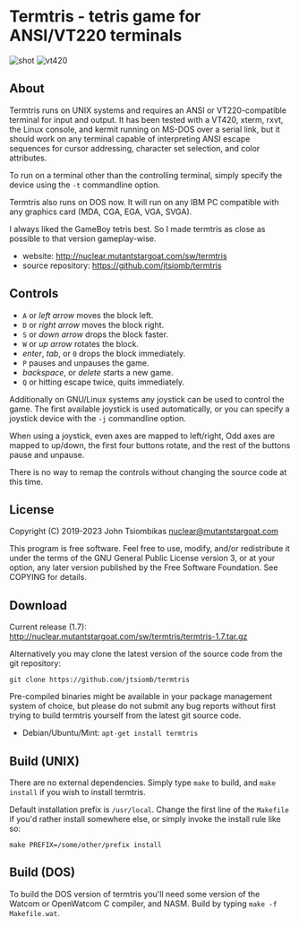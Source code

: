 Termtris - tetris game for ANSI/VT220 terminals
===============================================

![shot](http://nuclear.mutantstargoat.com/sw/termtris/img/termtris_shot-thumb.png)
![vt420](http://nuclear.mutantstargoat.com/sw/termtris/img/termtris_vt420-thumb.jpg)

About
-----
Termtris runs on UNIX systems and requires an ANSI or VT220-compatible terminal
for input and output. It has been tested with a VT420, xterm, rxvt, the Linux
console, and kermit running on MS-DOS over a serial link, but it should work on
any terminal capable of interpreting ANSI escape sequences for cursor
addressing, character set selection, and color attributes.

To run on a terminal other than the controlling terminal, simply specify the
device using the `-t` commandline option.

Termtris also runs on DOS now. It will run on any IBM PC compatible with any
graphics card (MDA, CGA, EGA, VGA, SVGA).

I always liked the GameBoy tetris best. So I made termtris as close as possible
to that version gameplay-wise.

  - website: http://nuclear.mutantstargoat.com/sw/termtris
  - source repository: https://github.com/jtsiomb/termtris

Controls
--------
  - `A` or *left arrow* moves the block left.
  - `D` or *right arrow* moves the block right.
  - `S` or *down arrow* drops the block faster.
  - `W` or *up arrow* rotates the block.
  - *enter*, *tab*, or `0` drops the block immediately.
  - `P` pauses and unpauses the game.
  - *backspace*, or *delete* starts a new game.
  - `Q` or hitting escape twice, quits immediately.

Additionally on GNU/Linux systems any joystick can be used to control the game.
The first available joystick is used automatically, or you can specify a
joystick device with the `-j` commandline option.

When using a joystick, even axes are mapped to left/right, Odd axes are mapped
to up/down, the first four buttons rotate, and the rest of the buttons pause
and unpause.

There is no way to remap the controls without changing the source code at this
time.

License
-------
Copyright (C) 2019-2023 John Tsiombikas <nuclear@mutantstargoat.com>

This program is free software. Feel free to use, modify, and/or redistribute it
under the terms of the GNU General Public License version 3, or at your option,
any later version published by the Free Software Foundation. See COPYING for
details.

Download
--------
Current release (1.7): http://nuclear.mutantstargoat.com/sw/termtris/termtris-1.7.tar.gz

Alternatively you may clone the latest version of the source code from the git
repository:

    git clone https://github.com/jtsiomb/termtris

Pre-compiled binaries might be available in your package management system of
choice, but please do not submit any bug reports without first trying to build
termtris yourself from the latest git source code.
  - Debian/Ubuntu/Mint: `apt-get install termtris`

Build (UNIX)
------------
There are no external dependencies. Simply type `make` to build, and `make
install` if you wish to install termtris.

Default installation prefix is `/usr/local`. Change the first line of the
`Makefile` if you'd rather install somewhere else, or simply invoke the install
rule like so:

    make PREFIX=/some/other/prefix install

Build (DOS)
-----------
To build the DOS version of termtris you'll need some version of the Watcom or
OpenWatcom C compiler, and NASM. Build by typing `make -f Makefile.wat`.
